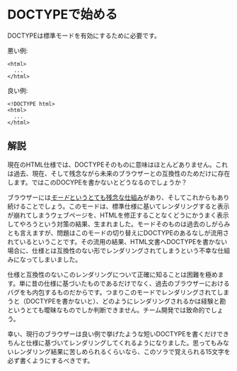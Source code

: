 # DOCTYPEで始める

DOCTYPEは標準モードを有効にするために必要です。

悪い例:

    <html>
      ...
    </html>

良い例:

    <!DOCTYPE html>
    <html>
      ...
    </html>


## 解説

現在のHTML仕様では、DOCTYPEそのものに意味はほとんどありません。これは過去、現在、そして残念ながら未来のブラウザーとの互換性のためだけに存在します。ではこのDOCYPEを書かないとどうなるのでしょうか？

ブラウザーには[*モード*というとても残念な仕組み][1]があり、そしてこれからもあり続けることでしょう。このモードは、標準仕様に基いてレンダリングすると表示が崩れてしまうウェブページを、HTMLを修正することなくどうにかうまく表示してやろうという対策の結果、生まれました。モードそのものは過去のしがらみとも言えますが、問題はこのモードの切り替えにDOCTYPEのあるなしが流用されているということです。その流用の結果、HTML文書へDOCTYPEを書かない場合に、仕様とは互換性のない形でレンダリングされてしまうという不幸な仕組みになってしまいました。

仕様と互換性のないこのレンダリングについて正確に知ることは困難を極めます。単に昔の仕様に基づいたものであるだけでなく、過去のブラウザーにおけるバグをも内包するものだからです。つまりこのモードでレンダリングされてしまうと（DOCTYPEを書かないと）、どのようにレンダリングされるかは経験と勘というとても曖昧なものでしか判断できません。チーム開発では致命的でしょう。

幸い、現行のブラウザーは良い例で挙げたような短いDOCTYPEを書くだけできちんと仕様に基づいてレンダリングしてくれるようになりました。思ってもみないレンダリング結果に苦しめられるくらいなら、このソラで覚えられる15文字を必ず書くようにするべきです。


[1]: https://developer.mozilla.org/ja/docs/Quirks_Mode_and_Standards_Mode
